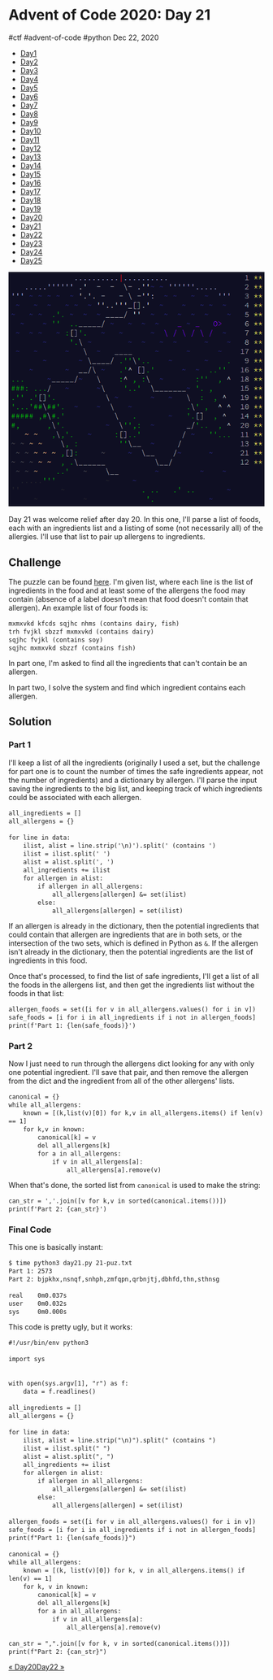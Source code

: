 

# Advent of Code 2020: Day 21

#ctf #advent-of-code #python Dec 22, 2020






-   [Day1](/adventofcode2020/1)
-   [Day2](/adventofcode2020/2)
-   [Day3](/adventofcode2020/3)
-   [Day4](/adventofcode2020/4)
-   [Day5](/adventofcode2020/5)
-   [Day6](/adventofcode2020/6)
-   [Day7](/adventofcode2020/7)
-   [Day8](/adventofcode2020/8)
-   [Day9](/adventofcode2020/9)
-   [Day10](/adventofcode2020/10)
-   [Day11](/adventofcode2020/11)
-   [Day12](/adventofcode2020/12)
-   [Day13](/adventofcode2020/13)
-   [Day14](/adventofcode2020/14)
-   [Day15](/adventofcode2020/15)
-   [Day16](/adventofcode2020/16)
-   [Day17](/adventofcode2020/17)
-   [Day18](/adventofcode2020/18)
-   [Day19](/adventofcode2020/19)
-   [Day20](/adventofcode2020/20)
-   [Day21](#)
-   [Day22](/adventofcode2020/22)
-   [Day23](/adventofcode2020/23)
-   [Day24](/adventofcode2020/24)
-   [Day25](/adventofcode2020/25)




![](/img/aoc2020-21-cover.png)

Day 21 was welcome relief after day 20. In this one, I'll parse a list
of foods, each with an ingredients list and a listing of some (not
necessarily all) of the allergies. I'll use that list to pair up
allergens to ingredients.

## Challenge

The puzzle can be found [here](https://adventofcode.com/2020/day/21).
I'm given list, where each line is the list of ingredients in the food
and at least some of the allergens the food may contain (absence of a
label doesn't mean that food doesn't contain that allergen). An example
list of four foods is:



    mxmxvkd kfcds sqjhc nhms (contains dairy, fish)
    trh fvjkl sbzzf mxmxvkd (contains dairy)
    sqjhc fvjkl (contains soy)
    sqjhc mxmxvkd sbzzf (contains fish)



In part one, I'm asked to find all the ingredients that can't contain be
an allergen.

In part two, I solve the system and find which ingredient contains each
allergen.

## Solution

### Part 1

I'll keep a list of all the ingredients (originally I used a set, but
the challenge for part one is to count the number of times the safe
ingredients appear, not the number of ingredients) and a dictionary by
allergen. I'll parse the input saving the ingredients to the big list,
and keeping track of which ingredients could be associated with each
allergen.



    all_ingredients = []
    all_allergens = {}

    for line in data:
        ilist, alist = line.strip('\n)').split(' (contains ')
        ilist = ilist.split(' ')
        alist = alist.split(', ')
        all_ingredients += ilist
        for allergen in alist:
            if allergen in all_allergens:
                all_allergens[allergen] &= set(ilist)
            else:
                all_allergens[allergen] = set(ilist)



If an allergen is already in the dictionary, then the potential
ingredients that could contain that allergen are ingredients that are in
both sets, or the intersection of the two sets, which is defined in
Python as `&`. If the allergen isn't already in the dictionary, then the
potential ingredients are the list of ingredients in this food.

Once that's processed, to find the list of safe ingredients, I'll get a
list of all the foods in the allergens list, and then get the
ingredients list without the foods in that list:



    allergen_foods = set([i for v in all_allergens.values() for i in v])
    safe_foods = [i for i in all_ingredients if i not in allergen_foods]
    print(f'Part 1: {len(safe_foods)}')



### Part 2

Now I just need to run through the allergens dict looking for any with
only one potential ingredient. I'll save that pair, and then remove the
allergen from the dict and the ingredient from all of the other
allergens' lists.



    canonical = {}
    while all_allergens:
        known = [(k,list(v)[0]) for k,v in all_allergens.items() if len(v) == 1]
        for k,v in known:
            canonical[k] = v
            del all_allergens[k]
            for a in all_allergens:
                if v in all_allergens[a]:
                    all_allergens[a].remove(v)



When that's done, the sorted list from `canonical` is used to make the
string:



    can_str = ','.join([v for k,v in sorted(canonical.items())])
    print(f'Part 2: {can_str}')



### Final Code

This one is basically instant:



    $ time python3 day21.py 21-puz.txt 
    Part 1: 2573
    Part 2: bjpkhx,nsnqf,snhph,zmfqpn,qrbnjtj,dbhfd,thn,sthnsg

    real    0m0.037s
    user    0m0.032s
    sys     0m0.000s



This code is pretty ugly, but it works:



    #!/usr/bin/env python3

    import sys


    with open(sys.argv[1], "r") as f:
        data = f.readlines()

    all_ingredients = []
    all_allergens = {}

    for line in data:
        ilist, alist = line.strip("\n)").split(" (contains ")
        ilist = ilist.split(" ")
        alist = alist.split(", ")
        all_ingredients += ilist
        for allergen in alist:
            if allergen in all_allergens:
                all_allergens[allergen] &= set(ilist)
            else:
                all_allergens[allergen] = set(ilist)

    allergen_foods = set([i for v in all_allergens.values() for i in v])
    safe_foods = [i for i in all_ingredients if i not in allergen_foods]
    print(f"Part 1: {len(safe_foods)}")

    canonical = {}
    while all_allergens:
        known = [(k, list(v)[0]) for k, v in all_allergens.items() if len(v) == 1]
        for k, v in known:
            canonical[k] = v
            del all_allergens[k]
            for a in all_allergens:
                if v in all_allergens[a]:
                    all_allergens[a].remove(v)

    can_str = ",".join([v for k, v in sorted(canonical.items())])
    print(f"Part 2: {can_str}")




[« Day20](/adventofcode2020/20)[Day22 »](/adventofcode2020/22)







